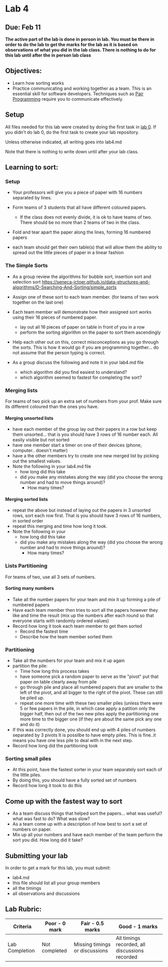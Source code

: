 # Lab 4

## Due: Feb 11

**The active part of the lab is done in person in lab.  You must be there in order to do the lab to get the marks for the lab as it is based on observations of what you did in the lab class.  There is nothing to do for this lab until after the in person lab class**

## Objectives:

- Learn how sorting works
- Practice communicating and working together as a team.  This is an essential skill for software developers.  Techniques such as [Pair Programming](https://en.wikipedia.org/wiki/Pair_programming#Learning) require you to communicate effectively.


## Setup


All files needed for this lab were created by doing the first task in [lab 0](lab-00.md).  If you didn't do lab 0, do the first task to create your lab repository.


Unless otherwise indicated, all writing goes into lab4.md  

Note that there is nothing to write down until after your lab class.

## Learning to sort:

### Setup

* Your professors will give you a piece of paper with 16 numbers separated by lines.  

* Form teams of 3 students that all have different coloured papers.
	* If the class does not evenly divide, it is ok to have teams of two.  There should be no more than 2 teams of two in the class.

* Fold and tear apart the paper along the lines, forming 16 numbered papers
* each team should get their own table(s) that will allow them the ability to spread out the little pieces of paper in a linear fashion

### The Simple Sorts

* As a group review the algorithms for bubble sort, insertion sort and selection sort
	https://seneca-ictoer.github.io/data-structures-and-algorithms/D-Searching-And-Sorting/simple_sorts

* Assign one of these sort to each team member. (for teams of two work together on the last one)
* Each team member will demonstrate how their assigned sort works using their 16 pieces of numbered paper.
	* lay out all 16 pieces of paper on table in front of you in a row
	* perform the sorting algorithm on the paper to sort them ascendingly
* Help each other out on this, correct misconceptions as you go through the sorts.  This is how it would go if you are programming together... do not assume that the person typing is correct. 
* As a group discuss the following and note it in your lab4.md file
	* which algorithm did you find easiest to understand?
	* which algorithm seemed to fastest for completing the sort?


### Merging lists

For teams of two pick up an extra set of numbers from your prof.  Make sure its different coloured than the ones you have.

#### Merging unsorted lists

* have each member of the group lay out their papers in a row but keep them unsorted... that is you should have 3 rows of 16 number each.  All easily visible but not sorted
* have one member start a timer on one of their devices (phone, computer.. doesn't matter)
* have a the other members try to create one new merged list by picking out the smallest values.
* Note the following in your lab4.md file
	* how long did this take
	* did you make any mistakes along the way (did you choose the wrong number and had to move things around)?
		* How many times? 

#### Merging sorted lists

* repeat the above but instead of laying out the papers in 3 unsorted rows, sort each row first.  That is you should have 3 rows of 16 numbers, in sorted order
* repeat this merging and time how long it took.
* Note the following in your 
	* how long did this take
	* did you make any mistakes along the way (did you choose the wrong number and had to move things around)?
		* How many times? 

### Lists Partitioning

For teams of two, use all 3 sets of numbers.

#### Sorting many numbers

* Take all the number papers for your team and mix it up forming a pile of numbered papers
* Have each team member then tries to sort all the papers however they like and time the result (mix up the numbers after each round so that everyone starts with randomly ordered values)
* Record how long it took each team member to get them sorted
	* Record the fastest time
	* Describe how the team member sorted them


### Partitioning

* Take all the numbers for your team and mix it up again
* partition the pile:
	* Time how long this process takes
	* have someone pick a random paper to serve as the "pivot" put that paper on table clearly away from pile
	* go through pile and place all numbered papers that are smaller to the left of the pivot, and all bigger to the right of the pivot.  These can still be piled up.
	* repeat one more time with these two smaller piles (unless there were 5 or few papers in the pile, in which case apply a patition only the bigger half, then out of the two new piles apply the partitioning one more time to the bigger one (if they are about the same pick any one and do it)
* If this was correctly done, you should end up with 4 piles of numbers separated by 3 pivots  It is possilbe to have empty piles.  This is fine..it means you have one less pile to deal with in the next step.
* Record how long did the partitioning took


### Sorting small piles

* At this point, have the fastest sorter in your team separately sort each of the little piles. 
* By doing this, you should have a fully sorted set of numbers
* Record how long it took to do this


## Come up with the fastest way to sort

* As a team discuss things that helped sort the papers... what was useful? what was fast to do?  What was slow?
* As a team come up with a description of how best to sort a set of numbers on paper.
* Mix up all your numbers and have each member of the team perform the sort you did.  How long did it take?


## Submitting your lab

In order to get a mark for this lab, you must submit:

* lab4.md
* this file should list all your group members
* all the timings
* all observations and discussions


## Lab Rubric:

| Criteria       | Poor - 0 mark     | Fair - 0.5 marks                                                                                                                     | Good - 1 marks                                                              |
| -------------- | ----------------- | ------------------------------------------------------------------------------------------------------------------------------------ | --------------------------------------------------------------------------- |
| Lab Completion | Not completed | Missing timings or discussions | All timings recorded, all discussions recorded |
